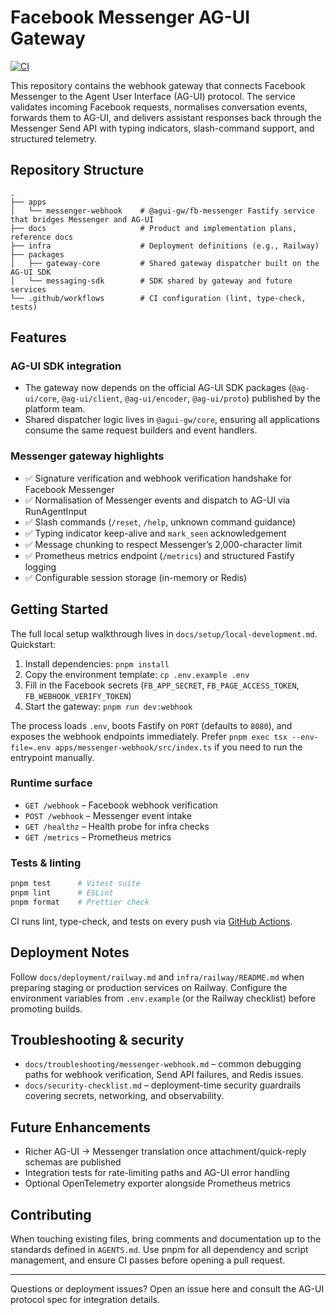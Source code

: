 # Facebook Messenger AG-UI Gateway

[![CI](https://github.com/contextablemark/facebook-messenger-agui-client/actions/workflows/ci.yml/badge.svg)](https://github.com/contextablemark/facebook-messenger-agui-client/actions/workflows/ci.yml)

This repository contains the webhook gateway that connects Facebook Messenger to the Agent User Interface (AG-UI) protocol. The service validates incoming Facebook requests, normalises conversation events, forwards them to AG-UI, and delivers assistant responses back through the Messenger Send API with typing indicators, slash-command support, and structured telemetry.

## Repository Structure

```
.
├── apps
│   └── messenger-webhook    # @agui-gw/fb-messenger Fastify service that bridges Messenger and AG-UI
├── docs                     # Product and implementation plans, reference docs
├── infra                    # Deployment definitions (e.g., Railway)
├── packages
│   ├── gateway-core         # Shared gateway dispatcher built on the AG-UI SDK
│   └── messaging-sdk        # SDK shared by gateway and future services
└── .github/workflows        # CI configuration (lint, type-check, tests)
```

## Features

### AG-UI SDK integration

- The gateway now depends on the official AG-UI SDK packages (`@ag-ui/core`, `@ag-ui/client`, `@ag-ui/encoder`, `@ag-ui/proto`) published by the platform team.
- Shared dispatcher logic lives in `@agui-gw/core`, ensuring all applications consume the same request builders and event handlers.

### Messenger gateway highlights

- ✅ Signature verification and webhook verification handshake for Facebook Messenger
- ✅ Normalisation of Messenger events and dispatch to AG-UI via RunAgentInput
- ✅ Slash commands (`/reset`, `/help`, unknown command guidance)
- ✅ Typing indicator keep-alive and `mark_seen` acknowledgement
- ✅ Message chunking to respect Messenger’s 2,000-character limit
- ✅ Prometheus metrics endpoint (`/metrics`) and structured Fastify logging
- ✅ Configurable session storage (in-memory or Redis)

## Getting Started

The full local setup walkthrough lives in `docs/setup/local-development.md`. Quickstart:

1. Install dependencies: `pnpm install`
2. Copy the environment template: `cp .env.example .env`
3. Fill in the Facebook secrets (`FB_APP_SECRET`, `FB_PAGE_ACCESS_TOKEN`, `FB_WEBHOOK_VERIFY_TOKEN`)
4. Start the gateway: `pnpm run dev:webhook`

The process loads `.env`, boots Fastify on `PORT` (defaults to `8080`), and exposes the webhook endpoints immediately. Prefer `pnpm exec tsx --env-file=.env apps/messenger-webhook/src/index.ts` if you need to run the entrypoint manually.

### Runtime surface

- `GET /webhook` – Facebook webhook verification
- `POST /webhook` – Messenger event intake
- `GET /healthz` – Health probe for infra checks
- `GET /metrics` – Prometheus metrics

### Tests & linting

```bash
pnpm test      # Vitest suite
pnpm lint      # ESLint
pnpm format    # Prettier check
```

CI runs lint, type-check, and tests on every push via [GitHub Actions](https://github.com/contextablemark/facebook-messenger-agui-client/actions/workflows/ci.yml).

## Deployment Notes

Follow `docs/deployment/railway.md` and `infra/railway/README.md` when preparing staging or production services on Railway. Configure the environment variables from `.env.example` (or the Railway checklist) before promoting builds.

## Troubleshooting & security

- `docs/troubleshooting/messenger-webhook.md` – common debugging paths for webhook verification, Send API failures, and Redis issues.
- `docs/security-checklist.md` – deployment-time security guardrails covering secrets, networking, and observability.

## Future Enhancements

- Richer AG-UI → Messenger translation once attachment/quick-reply schemas are published
- Integration tests for rate-limiting paths and AG-UI error handling
- Optional OpenTelemetry exporter alongside Prometheus metrics

## Contributing

When touching existing files, bring comments and documentation up to the standards defined in `AGENTS.md`. Use pnpm for all dependency and script management, and ensure CI passes before opening a pull request.

---

Questions or deployment issues? Open an issue here and consult the AG-UI protocol spec for integration details.
